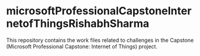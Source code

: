 # microsoftProfessionalCapstoneInternetofThingsRishabhSharma
This repository contains the work files related to challenges in the Capstone (Microsoft Professional Capstone: Internet of Things) project.  
